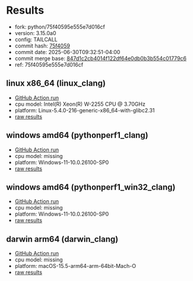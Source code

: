 # Results

- fork: python/75f40595e555e7d016cf
- version: 3.15.0a0
- config: TAILCALL
- commit hash: [75f4059](https://github.com/python/cpython/commit/75f4059)
- commit date: 2025-06-30T09:32:51-04:00
- commit merge base: [847d1c2cb4014f122df64e0db0b3b554c01779c6](https://github.com/python/cpython/commit/847d1c2cb4014f122df64e0db0b3b554c01779c6)
- ref: 75f40595e555e7d016cf

## linux x86_64 (linux_clang)

- [GitHub Action run](https://github.com/faster-cpython/benchmarking/actions/runs/15974405296)
- cpu model: Intel(R) Xeon(R) W-2255 CPU @ 3.70GHz
- platform: Linux-5.4.0-216-generic-x86_64-with-glibc2.31
- [raw results](bm-20250630-linux_clang-x86_64-python-75f40595e555e7d016cf-3.15.0a0-75f4059.json)

## windows amd64 (pythonperf1_clang)

- [GitHub Action run](https://github.com/faster-cpython/benchmarking/actions/runs/15974405296)
- cpu model: missing
- platform: Windows-11-10.0.26100-SP0
- [raw results](bm-20250630-pythonperf1_clang-amd64-python-75f40595e555e7d016cf-3.15.0a0-75f4059.json)

## windows amd64 (pythonperf1_win32_clang)

- [GitHub Action run](https://github.com/faster-cpython/benchmarking/actions/runs/15974405296)
- cpu model: missing
- platform: Windows-11-10.0.26100-SP0
- [raw results](bm-20250630-pythonperf1_win32_clang-amd64-python-75f40595e555e7d016cf-3.15.0a0-75f4059.json)

## darwin arm64 (darwin_clang)

- [GitHub Action run](https://github.com/faster-cpython/benchmarking/actions/runs/15974405296)
- cpu model: missing
- platform: macOS-15.5-arm64-arm-64bit-Mach-O
- [raw results](bm-20250630-darwin_clang-arm64-python-75f40595e555e7d016cf-3.15.0a0-75f4059.json)

